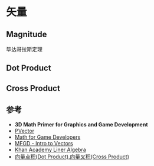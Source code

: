 # 矢量



## Magnitude

毕达哥拉斯定理

## Dot Product

## Cross Product


## 参考

* **3D Math Primer for Graphics and Game Development**
* [PVector](https://processing.org/tutorials/pvector/)
* [Math for Game Developers](https://www.youtube.com/playlist?list=PLW3Zl3wyJwWOpdhYedlD-yCB7WQoHf-My)
* [MFGD - Intro to Vectors](https://www.youtube.com/playlist?list=PLW3Zl3wyJwWMduel9Luo0ex2JdKLVjYYp)
* [Khan Academy Liner Algebra](https://www.khanacademy.org/math/linear-algebra)
* [向量点积(Dot Product),向量叉积(Cross Product)](http://blog.csdn.net/fox64194167/article/details/8147460)